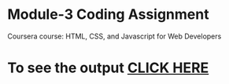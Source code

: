 

# Module-3 Coding Assignment

Coursera course: HTML, CSS, and Javascript for Web Developers

# To see the output [CLICK HERE](https://harshithvh.github.io/Coursera-HTML-CSS-and-JavaScript-for-Web-Developers/module-3/index.html)

